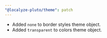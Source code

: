 ```yaml
---
"@localyze-pluto/theme": patch
---
```


- Added `none` to border styles theme object.
- Added `transparent` to colors theme object.
